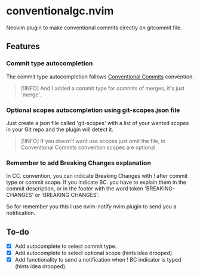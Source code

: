 # conventionalgc.nvim
Neovim plugin to make conventional commits directly on gitcommit file.

## Features
### Commit type autocompletion
The commit type autocompletion follows [Conventional Commits](https://kapeli.com/cheat_sheets/Conventional_Commits.docset/Contents/Resources/Documents/index) convention.
> [!INFO]
> And I added a commit type for commits of merges, it's just 'merge'.

### Optional scopes autocompletion using git-scopes.json file
Just create a json file called 'git-scopes' with a list of your wanted scopes
in your Git repo and the plugin will detect it.
> [!INFO]
> If you doesn't want use scopes just omit the file,
> in Conventional Commits convention scopes are optional.

### Remember to add Breaking Changes explanation
In CC. convention, you can indicate Breaking Changes with ! after commit type or commit scope.
If you indicate BC. you have to explain them in the commit description, or in the footer
with the word token 'BREAKING-CHANGES' or 'BREAKING CHANGES'.

So for remember you this I use nvim-notify nvim plugin to send you a notification.

## To-do
- [x] Add autocomplete to select commit type.
- [x] Add autocomplete to select optional scope (hints idea drooped).
- [x] Add functionality to send a notification when ! BC indicator is typed (hints idea drooped).
